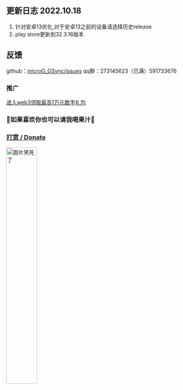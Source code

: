 ﻿## 更新日志 2022.10.18
1. 针对安卓13优化,对于安卓13之前的设备请选择历史release
2. play store更新到32.3.16版本
##  反馈
github：[microG_GSync/issues](https://github.com/ozingi/microG_GSync/issues)
qq群：273145623（已满）591733676
### 推广
[进入web3领取最高1万元数字礼包](https://ozingi.github.io/html/AD/crypto.html)
### 🥰如果喜欢你也可以请我喝果汁🥰
### [打赏 / Donate](https://ozingi.github.io/img/payment/Alipay.jpg)
<img alt="图片笑死了" style="width:40% " src="https://ozingi.github.io/img/payment/Alipay.jpg"/>